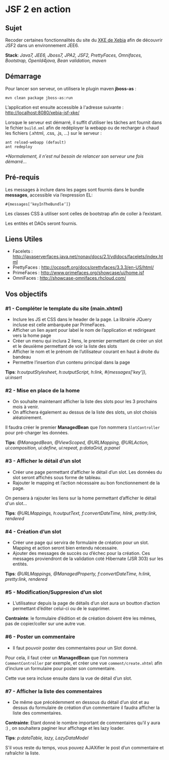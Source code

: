 JSF 2 en action
========

## Sujet

Recoder certaines fonctionnalités du site du [XKE de Xebia][1] afin de découvrir JSF2 dans un environnement JEE6.
 
[1]: http://intranet.xebia.fr/xke/

**Stack**: _Java7, JEE6, Jboss7, JPA2, JSF2, PrettyFaces, Omnifaces, Bootstrap, OpenId4java,  Bean validation, maven_

## Démarrage

Pour lancer son serveur, on utilisera le plugin maven **jboss-as** :
 
    mvn clean package jboss-as:run

L’application est ensuite accessible à l'adresse suivante : <http://localhost:8080/xebia-jsf-xke/>

Lorsque le serveur est démarré, il suffit d’utiliser les tâches ant fournit dans le fichier `build.xml` afin de redéployer la webapp ou de recharger à chaud les fichiers (.xhtml, .css, .js, …) sur le serveur :

    ant reload-webapp (default)
    ant redeploy
    
_*Normalement, il n'est nul besoin de relancer son serveur une fois démarré..._

## Pré-requis 

Les messages à inclure dans les pages sont fournis dans le bundle **messages**, accessible via l’expression EL: 
    
    #{messages[‘keyInTheBundle’]}

Les classes CSS à utiliser sont celles de bootstrap afin de coller à l’existant.

Les entités et DAOs seront fournis.

## Liens Utiles

* Facelets : <http://javaserverfaces.java.net/nonav/docs/2.1/vdldocs/facelets/index.html>
* PrettyFaces : <http://ocpsoft.org/docs/prettyfaces/3.3.3/en-US/html/>
* PrimeFaces : <http://www.primefaces.org/showcase/ui/home.jsf>
* OmniFaces : <http://showcase-omnifaces.rhcloud.com/>

## Vos objectifs

### #1 - Compléter le template du site (main.xhtml)

* Inclure les JS et CSS dans le header de la page. La librairie JQuery incluse est celle ambarquée par PrimeFaces.
* Afficher un lien ayant pour label le nom de l’application et redirigeant vers la home page
* Créer un menu qui inclura 2 liens, le premier permettant de créer un slot et le deuxième permettant de voir la liste des slots
* Afficher le nom et le prénom de l’utilisateur courant en haut à droite du bandeau
* Permettre l’insertion d’un contenu principal dans la page 

**Tips**: _h:outputStylesheet, h:outputScript, h:link, #{messages['key']}, ui:insert_

### #2 - Mise en place de la home

* On souhaite maintenant afficher la liste des slots pour les 3 prochains mois à venir.
* On affichera également au dessus de la liste des slots, un slot choisis aléatoirement.

Il faudra créer le premier **ManagedBean** que l’on nommera `SlotController` pour pré-charger les données.

**Tips**: _@ManagedBean, @ViewScoped, @URLMapping, @URLAction, ui:composition, ui:define, ui:repeat, p:dataGrid, p:panel_

### #3 - Afficher le détail d’un slot

* Créer une page permettant d’afficher le détail d’un slot. Les données du slot seront affichés sous forme de tableau.
* Rajouter le mapping et l’action nécessaire au bon fonctionnement de la page.

On pensera à rajouter les liens sur la home permettant d’afficher le détail d'un slot...

**Tips**: _@URLMappings, h:outputText, f:convertDateTime, hlink, pretty:link, rendered_

### #4 - Création d’un slot

* Créer une page qui servira de formulaire de création pour un slot. Mapping et action seront bien entendu nécessaire.
* Ajouter des messages de succès ou d’échec pour la création. Ces messages proviendront de la validation coté Hibernate (JSR 303) sur les entités.  

**Tips**: _@URLMappings, @ManagedProperty, f:convertDateTime, h:link, pretty:link, rendered_

### #5 - Modification/Suppresion d’un slot

* L’utilisateur depuis la page de détails d’un slot aura un boutton d’action permettant d’éditer celui-ci ou de le supprimer.

**Contrainte**: le formulaire d’édition et de création doivent être les mêmes, pas de copier/coller sur une autre vue.

### #6 - Poster un commentaire

* Il faut pouvoir poster des commentaires pour un Slot donné. 

Pour cela, il faut créer un **ManagedBean** que l’on nommera `CommentController` par exemple, et créer une vue `comment/create.xhtml` afin d’inclure un formulaire pour poster son commentaire.

Cette vue sera incluse ensuite dans la vue de détail d’un slot.

### #7 - Afficher la liste des commentaires

* De même que précédemment en dessous du détail d’un slot et au dessus du formulaire de création d’un commentaire il faudra afficher la liste des commentaires.

**Contrainte**: Etant donné le nombre important de commentaires qu'il y aura :) , on souhaitera paginer leur affichage et les lazy loader.

**Tips**: _p:dataTable, lazy, LazyDataModel_

S'il vous reste du temps, vous pouvez AJAXifier le post d’un commentaire et rafraîchir la liste.


